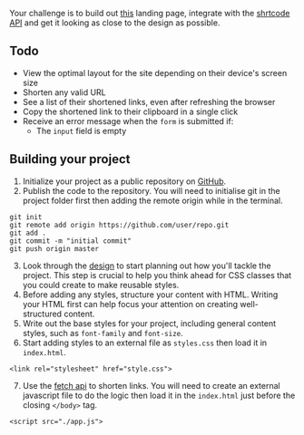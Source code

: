Your challenge is to build out [this](https://www.figma.com/file/fsDB2i81Mp64WBUHH2A7vl/shorter-links?node-id=0%3A1) landing page, integrate with the [shrtcode API](https://app.shrtco.de/) and get it looking as close to the design as possible.


## Todo
- View the optimal layout for the site depending on their device's screen size
- Shorten any valid URL
- See a list of their shortened links, even after refreshing the browser
- Copy the shortened link to their clipboard in a single click
- Receive an error message when the `form` is submitted if:
  - The `input` field is empty


## Building your project

1. Initialize your project as a public repository on [GitHub](https://github.com/).
2. Publish the code to the repository. You will need to initialise git in the project folder first then adding the remote origin while in the terminal.
```
git init
git remote add origin https://github.com/user/repo.git
git add .
git commit -m "initial commit"
git push origin master
```
3. Look through the [design](https://www.figma.com/file/fsDB2i81Mp64WBUHH2A7vl/shorter-links?node-id=0%3A1) to start planning out how you'll tackle the project. This step is crucial to help you think ahead for CSS classes that you could create to make reusable styles.
4. Before adding any styles, structure your content with HTML. Writing your HTML first can help focus your attention on creating well-structured content.
5. Write out the base styles for your project, including general content styles, such as `font-family` and `font-size`.
6. Start adding styles to an external file as `styles.css` then load it in `index.html`.
```
<link rel="stylesheet" href="style.css">
```
7. Use the [fetch api](https://developer.mozilla.org/en-US/docs/Web/API/Fetch_API/Using_Fetch) to shorten links. You will need to create an external javascript file to do the logic then load it in the `index.html` just before the closing `</body>` tag.
```
<script src="./app.js">
```

